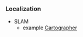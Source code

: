 ### Localization

* SLAM
  * example
    [Cartographer](http://www.cnblogs.com/stpaul/articles/5997785.html)
